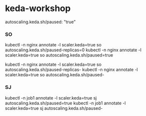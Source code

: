 # keda-workshop

autoscaling.keda.sh/paused: "true"

### SO

kubectl -n nginx annotate -l scaler.keda=true so autoscaling.keda.sh/paused-replicas=0
kubectl -n nginx annotate -l scaler.keda=true so autoscaling.keda.sh/paused=true

kubectl -n nginx annotate -l scaler.keda=true so autoscaling.keda.sh/paused-replicas-
kubectl -n nginx annotate -l scaler.keda=true so autoscaling.keda.sh/paused-

### SJ

kubectl -n job1 annotate -l scaler.keda=true sj autoscaling.keda.sh/paused=true
kubectl -n job1 annotate -l scaler.keda=true sj autoscaling.keda.sh/paused-
